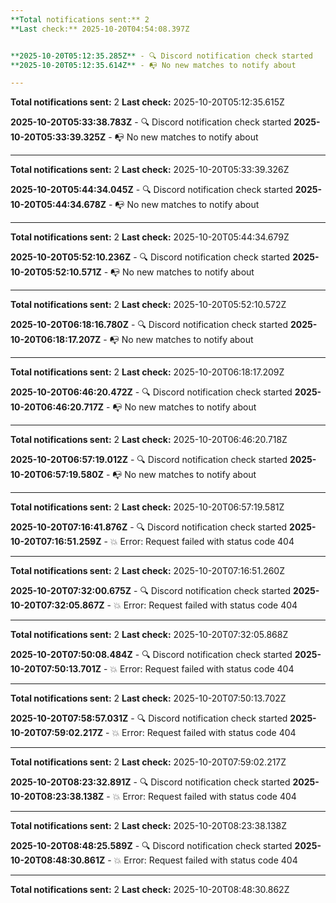 ```yaml
---
**Total notifications sent:** 2
**Last check:** 2025-10-20T04:54:08.397Z


**2025-10-20T05:12:35.285Z** - 🔍 Discord notification check started
**2025-10-20T05:12:35.614Z** - 📭 No new matches to notify about

---
```

**Total notifications sent:** 2
**Last check:** 2025-10-20T05:12:35.615Z


**2025-10-20T05:33:38.783Z** - 🔍 Discord notification check started
**2025-10-20T05:33:39.325Z** - 📭 No new matches to notify about

---
**Total notifications sent:** 2
**Last check:** 2025-10-20T05:33:39.326Z


**2025-10-20T05:44:34.045Z** - 🔍 Discord notification check started
**2025-10-20T05:44:34.678Z** - 📭 No new matches to notify about

---
**Total notifications sent:** 2
**Last check:** 2025-10-20T05:44:34.679Z


**2025-10-20T05:52:10.236Z** - 🔍 Discord notification check started
**2025-10-20T05:52:10.571Z** - 📭 No new matches to notify about

---
**Total notifications sent:** 2
**Last check:** 2025-10-20T05:52:10.572Z


**2025-10-20T06:18:16.780Z** - 🔍 Discord notification check started
**2025-10-20T06:18:17.207Z** - 📭 No new matches to notify about

---
**Total notifications sent:** 2
**Last check:** 2025-10-20T06:18:17.209Z


**2025-10-20T06:46:20.472Z** - 🔍 Discord notification check started
**2025-10-20T06:46:20.717Z** - 📭 No new matches to notify about

---
**Total notifications sent:** 2
**Last check:** 2025-10-20T06:46:20.718Z


**2025-10-20T06:57:19.012Z** - 🔍 Discord notification check started
**2025-10-20T06:57:19.580Z** - 📭 No new matches to notify about

---
**Total notifications sent:** 2
**Last check:** 2025-10-20T06:57:19.581Z


**2025-10-20T07:16:41.876Z** - 🔍 Discord notification check started
**2025-10-20T07:16:51.259Z** - 💥 Error: Request failed with status code 404

---
**Total notifications sent:** 2
**Last check:** 2025-10-20T07:16:51.260Z


**2025-10-20T07:32:00.675Z** - 🔍 Discord notification check started
**2025-10-20T07:32:05.867Z** - 💥 Error: Request failed with status code 404

---
**Total notifications sent:** 2
**Last check:** 2025-10-20T07:32:05.868Z


**2025-10-20T07:50:08.484Z** - 🔍 Discord notification check started
**2025-10-20T07:50:13.701Z** - 💥 Error: Request failed with status code 404

---
**Total notifications sent:** 2
**Last check:** 2025-10-20T07:50:13.702Z


**2025-10-20T07:58:57.031Z** - 🔍 Discord notification check started
**2025-10-20T07:59:02.217Z** - 💥 Error: Request failed with status code 404

---
**Total notifications sent:** 2
**Last check:** 2025-10-20T07:59:02.217Z


**2025-10-20T08:23:32.891Z** - 🔍 Discord notification check started
**2025-10-20T08:23:38.138Z** - 💥 Error: Request failed with status code 404

---
**Total notifications sent:** 2
**Last check:** 2025-10-20T08:23:38.138Z


**2025-10-20T08:48:25.589Z** - 🔍 Discord notification check started
**2025-10-20T08:48:30.861Z** - 💥 Error: Request failed with status code 404

---
**Total notifications sent:** 2
**Last check:** 2025-10-20T08:48:30.862Z
